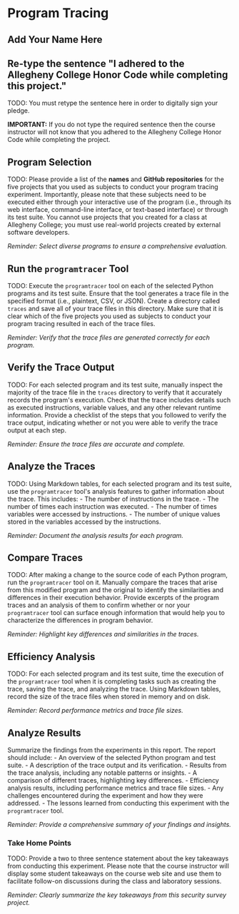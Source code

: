 # Program Tracing

## Add Your Name Here

## Re-type the sentence "I adhered to the Allegheny College Honor Code while completing this project."

TODO: You must retype the sentence here in order to digitally sign your pledge.

**IMPORTANT:** If you do not type the required sentence then the course
instructor will not know that you adhered to the Allegheny College Honor Code
while completing the project.

## Program Selection

TODO: Please provide a list of the **names** and **GitHub repositories** for the
five projects that you used as subjects to conduct your program tracing
experiment. Importantly, please note that these subjects need to be executed
either through your interactive use of the program (i.e., through its web
interface, command-line interface, or text-based interface) or through its test
suite. You cannot use projects that you created for a class at Allegheny College;
you must use real-world projects created by external software developers.

_Reminder: Select diverse programs to ensure a comprehensive evaluation._

## Run the `programtracer` Tool

TODO: Execute the `programtracer` tool on each of the selected Python programs
and its test suite. Ensure that the tool generates a trace file in the specified
format (i.e., plaintext, CSV, or JSON). Create a directory called `traces` and
save all of your trace files in this directory. Make sure that it is clear which
of the five projects you used as subjects to conduct your program tracing
resulted in each of the trace files.

_Reminder: Verify that the trace files are generated correctly for each program._

## Verify the Trace Output

TODO: For each selected program and its test suite, manually inspect the
majority of the trace file in the `traces` directory to verify that it
accurately records the program's execution. Check that the trace includes
details such as executed instructions, variable values, and any other relevant
runtime information. Provide a checklist of the steps that you followed to
verify the trace output, indicating whether or not you were able to verify the
trace output at each step.

_Reminder: Ensure the trace files are accurate and complete._

## Analyze the Traces

TODO: Using Markdown tables, for each selected program and its test suite,
use the `programtracer` tool's analysis features to gather information about the
trace. This includes:
    - The number of instructions in the trace.
    - The number of times each instruction was executed.
    - The number of times variables were accessed by instructions.
    - The number of unique values stored in the variables accessed by the instructions.

_Reminder: Document the analysis results for each program._

## Compare Traces

TODO: After making a change to the source code of each Python program, run the
`programtracer` tool on it. Manually compare the traces that arise from this
modified program and the original to identify the similarities and differences
in their execution behavior. Provide excerpts of the program traces and an
analysis of them to confirm whether or nor your `programtracer` tool can
surface enough information that would help you to characterize the differences
in program behavior.

_Reminder: Highlight key differences and similarities in the traces._

## Efficiency Analysis

TODO: For each selected program and its test suite, time the execution of the
`programtracer` tool when it is completing tasks such as creating the trace,
saving the trace, and analyzing the trace. Using Markdown tables, record the
size of the trace files when stored in memory and on disk.

_Reminder: Record performance metrics and trace file sizes._

## Analyze Results

Summarize the findings from the experiments in this report. The report should include:
    - An overview of the selected Python program and test suite.
    - A description of the trace output and its verification.
    - Results from the trace analysis, including any notable patterns or insights.
    - A comparison of different traces, highlighting key differences.
    - Efficiency analysis results, including performance metrics and trace file sizes.
    - Any challenges encountered during the experiment and how they were addressed.
    - The lessons learned from conducting this experiment with the `programtracer` tool.

_Reminder: Provide a comprehensive summary of your findings and insights._

### Take Home Points

TODO: Provide a two to three sentence statement about the key takeaways from
conducting this experiment. Please note that the course instructor will display
some student takeaways on the course web site and use them to facilitate
follow-on discussions during the class and laboratory sessions.

_Reminder: Clearly summarize the key takeaways from this security survey project._
